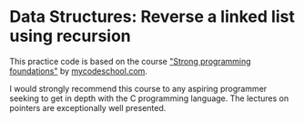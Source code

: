 # Data Structures: Reverse a linked list using recursion

This practice code is based on the course ["Strong programming foundations"](https://www.youtube.com/playlist?list=PL2_aWCzGMAwI3W_JlcBbtYTwiQSsOTa6P)
by [mycodeschool.com](http://www.mycodeschool.com/).

I would strongly recommend this course to any aspiring programmer seeking to get in depth with
the C programming language. The lectures on pointers are exceptionally well presented.
